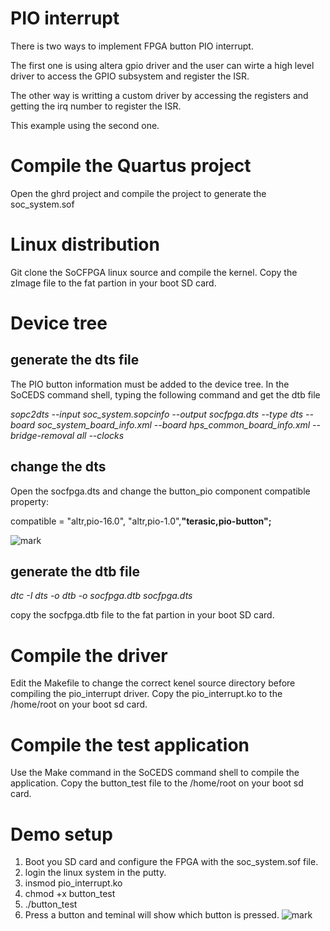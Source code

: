 # PIO interrupt
There is two ways to implement FPGA button PIO  interrupt.

The first one is using altera gpio driver and the user can wirte a high level driver to access the GPIO subsystem and register the ISR. 

The other way is writting a custom driver by accessing the registers and getting the irq number to register the ISR.

This example using the second one.

# Compile the Quartus project
Open the ghrd project and compile the project to generate the soc_system.sof

# Linux distribution
Git clone the SoCFPGA linux source and compile the kernel. Copy the zImage file  to the fat partion in your boot SD card.

# Device tree

## generate the dts file
The PIO button information must be added to the device tree. In the SoCEDS command shell, typing the following command and get the dtb file

*sopc2dts --input soc_system.sopcinfo
  --output socfpga.dts
  --type dts
  --board soc_system_board_info.xml
  --board hps_common_board_info.xml
  --bridge-removal all
  --clocks*

## change the dts 
Open the socfpga.dts and change the button_pio component compatible property:

compatible = "altr,pio-16.0", "altr,pio-1.0",**"terasic,pio-button";**

![mark](http://ogtvbbrfk.bkt.clouddn.com/blog/20170207/153604729.png)

## generate the dtb file

*dtc -I dts -o dtb -o socfpga.dtb socfpga.dts*

copy the socfpga.dtb file to the fat partion in your boot SD card.

# Compile the driver 
Edit the Makefile to change the correct kenel source directory before compiling the pio_interrupt driver. Copy the pio_interrupt.ko to the /home/root on your boot sd card.

# Compile the test application
Use the Make command in the SoCEDS command shell to compile the application. Copy the button_test file to the  /home/root  on your boot sd card.

# Demo setup
1. Boot you SD card and configure the FPGA with the soc_system.sof file.
2. login the linux system in the putty.
3. insmod pio_interrupt.ko
4. chmod +x button_test
5. ./button_test
6. Press a button and teminal will show which button is pressed.
![mark](http://ogtvbbrfk.bkt.clouddn.com/blog/20170207/154207705.png)
